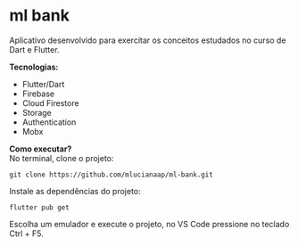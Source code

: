 # ml bank

Aplicativo desenvolvido para exercitar os conceitos estudados no curso de Dart e Flutter. 

**Tecnologias:**
- Flutter/Dart
- Firebase
- Cloud Firestore
- Storage
- Authentication
- Mobx

**Como executar?**<br>
No terminal, clone o projeto:
```console
git clone https://github.com/mlucianaap/ml-bank.git
```

Instale as dependências do projeto:
```console
flutter pub get
```

Escolha um emulador e execute o projeto, no VS Code pressione no teclado Ctrl + F5.
